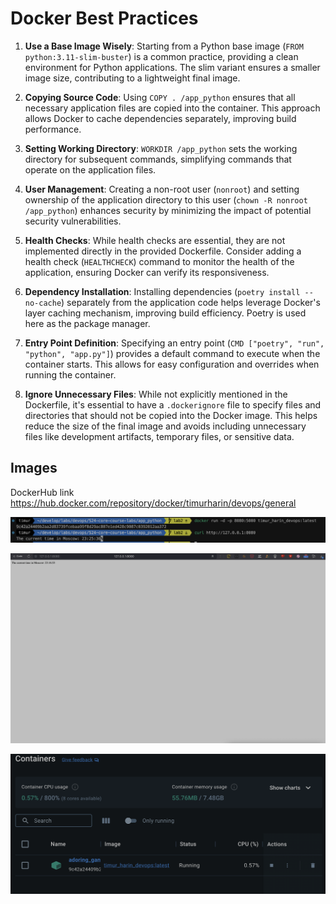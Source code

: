 # Docker Best Practices

1. **Use a Base Image Wisely**: Starting from a Python base image (`FROM python:3.11-slim-buster`) is a common practice, providing a clean environment for Python applications. The slim variant ensures a smaller image size, contributing to a lightweight final image.

2. **Copying Source Code**: Using `COPY . /app_python` ensures that all necessary application files are copied into the container. This approach allows Docker to cache dependencies separately, improving build performance.

3. **Setting Working Directory**: `WORKDIR /app_python` sets the working directory for subsequent commands, simplifying commands that operate on the application files.

4. **User Management**: Creating a non-root user (`nonroot`) and setting ownership of the application directory to this user (`chown -R nonroot /app_python`) enhances security by minimizing the impact of potential security vulnerabilities.

5. **Health Checks**: While health checks are essential, they are not implemented directly in the provided Dockerfile. Consider adding a health check (`HEALTHCHECK`) command to monitor the health of the application, ensuring Docker can verify its responsiveness.

6. **Dependency Installation**: Installing dependencies (`poetry install --no-cache`) separately from the application code helps leverage Docker's layer caching mechanism, improving build efficiency. Poetry is used here as the package manager.

7. **Entry Point Definition**: Specifying an entry point (`CMD ["poetry", "run", "python", "app.py"]`) provides a default command to execute when the container starts. This allows for easy configuration and overrides when running the container.

8. **Ignore Unnecessary Files**: While not explicitly mentioned in the Dockerfile, it's essential to have a `.dockerignore` file to specify files and directories that should not be copied into the Docker image. This helps reduce the size of the final image and avoids including unnecessary files like development artifacts, temporary files, or sensitive data.

## Images

DockerHub link https://hub.docker.com/repository/docker/timurharin/devops/general

![](./images/running_docker.png)

![](./images/docker.png)

![](./images/docker_containers.png)

